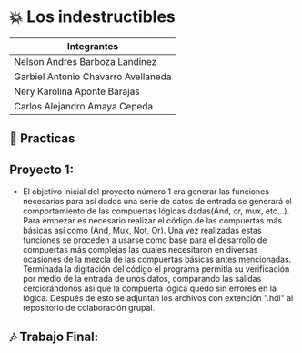 # :collision: Los indestructibles
| Integrantes |
|--- |
| Nelson Andres Barboza Landinez |
| Garbiel Antonio Chavarro Avellaneda | 
| Nery Karolina Aponte Barajas | 
| Carlos Alejandro Amaya Cepeda | 


## :speech_balloon: Practicas

##   **Proyecto 1:**
- El objetivo inicial del proyecto número 1 era generar las funciones necesarias para así dados una serie de datos de entrada se generará el comportamiento de las compuertas lógicas dadas(And, or, mux, etc...). Para empezar es necesario realizar el código de las compuertas más básicas así como (And, Mux, Not, Or). Una vez realizadas estas funciones se proceden a usarse como base para el desarrollo de compuertas más complejas las cuales necesitaron en diversas ocasiones de la mezcla de las compuertas básicas antes mencionadas. Terminada la digitación del código el programa permitía su verificación por medio de la entrada de unos datos, comparando las salidas cerciorándonos así que la compuerta lógica quedo sin errores en la lógica. Después de esto se adjuntan los archivos con extención ".hdl" al repositorio de colaboración grupal.

## :notes: Trabajo Final:



